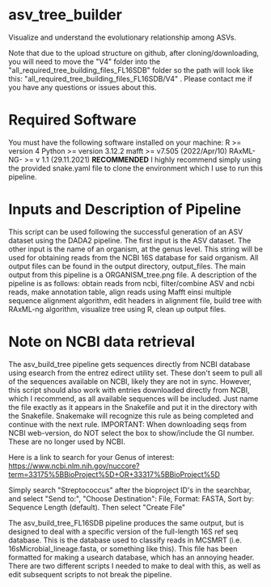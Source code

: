 # asv_tree_builder
Visualize and understand the evolutionary relationship among ASVs.

Note that due to the upload structure on github, after cloning/downloading, you will need to move the "V4" folder into the "all_required_tree_building_files_FL16SDB" folder so the path will look like this: "all_required_tree_building_files_FL16SDB/V4" . Please contact me if you have any questions or issues about this.

# Required Software
You must have the following software installed on your machine:
R >= version 4
Python >= version 3.12.2
mafft >= v7.505 (2022/Apr/10)
RAxML-NG- >= v 1.1 (29.11.2021)
**RECOMMENDED**
I highly recommend simply using the provided snake.yaml file to clone the environment which I use to run this pipeline.

# Inputs and Description of Pipeline
This script can be used following the successful generation of an ASV dataset using the DADA2 pipeline. The first input is the ASV dataset. The other input is the name of an organism, at the genus level. This string will be used for obtaining reads from the NCBI 16S database for said organism. All output files can be found in the output directory, output_files. The main output from this pipeline is a ORGANISM_tree.png file. A description of the pipeline is as follows: obtain reads from ncbi, filter/combine ASV and ncbi reads, make annotation table, align reads using Mafft einsi multiple sequence alignment algorithm, edit headers in alignment file, build tree with RAxML-ng algorithm, visualize tree using R, clean up output files.

# Note on NCBI data retrieval
The asv_build_tree pipeline gets sequences directly from NCBI database using esearch from the entrez edirect utility set. These don't seem to pull all of the sequences available on NCBI, likely they are not in sync. However, this script should also work with entries downloaded directly from NCBI, which I recommend, as all available sequences will be included. Just name the file exactly as it appears in the Snakefile and put it in the directory with the Snakefile. Snakemake will recognize this rule as being completed and continue with the next rule. IMPORTANT: When downloading seqs from NCBI web-version, do NOT select the box to show/include the GI number. These are no longer used by NCBI. 

Here is a link to search for your Genus of interest: https://www.ncbi.nlm.nih.gov/nuccore?term=33175%5BBioProject%5D+OR+33317%5BBioProject%5D

Simply search "Streptococcus" after the bioproject ID's in the searchbar, and select "Send to:", "Choose Destination": File, Format: FASTA, Sort by: Sequence Length (default). Then select "Create File"

The asv_build_tree_FL16SDB pipeline produces the same output, but is designed to deal with a specific version of the full-length 16S ref seq database. This is the database used to classify reads in MCSMRT (i.e. 16sMicrobial_lineage.fasta, or something like this). This file has been formatted for making a usearch database, which has an annoying header. There are two different scripts I needed to make to deal with this, as well as edit subsequent scripts to not break the pipeline.
